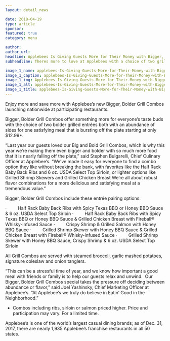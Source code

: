 ```yaml
---
layout: detail_news

date: 2018-04-19
type: article
sponsor:
featured: true
category: menu        

author:  
author_url: 
headline: Applebees Is Giving Guests More for Their Money with Bigger, Bolder Grill Combos
subheadline: Theres more to love at Applebees with a choice of two grilled entrees and more sides at a great price

image_1_name: applebees-Is-Giving-Guests-More-for-Their-Money-with-Bigger-Bolder-Grill-Combos-24271
image_1_caption: applebees-Is-Giving-Guests-More-for-Their-Money-with-Bigger-Bolder-Grill-Combos-24271
image_1_img: Applebees-Is-Giving-Guests-More-for-Their-Money-with-Bigger-Bolder-Grill-Combos-24271.jpg
image_1_alt: applebees-Is-Giving-Guests-More-for-Their-Money-with-Bigger-Bolder-Grill-Combos-24271
image_1_title: applebees-Is-Giving-Guests-More-for-Their-Money-with-Bigger-Bolder-Grill-Combos-24271
---
```

	
Enjoy more and save more with Applebee&rsquo;s new Bigger, Bolder Grill Combos launching nationwide at participating restaurants.

<!--more-->Bigger, Bolder Grill Combos&nbsp;offer something more for everyone&rsquo;s taste buds with the choice of two bolder grilled entr&eacute;es both with an abundance of sides for one satisfying meal that is bursting off the plate starting at only $12.99*.

&ldquo;Last year our guests loved our Big and Bold Grill Combos, which is why this year we&rsquo;re making them even bigger and bolder with so much more food that it is nearly falling off the plate,&rdquo; said Stephen Bulgarelli, Chief Culinary Officer at Applebee&rsquo;s. &ldquo;We&rsquo;ve made it easy for everyone to find a combo option they like without breaking the bank, with favorites like the Half Rack Baby Back Ribs and 6 oz. USDA Select Top Sirloin, or lighter options like Grilled Shrimp Skewers and Grilled Chicken Breast We&rsquo;re all about robust flavor combinations for a more delicious and satisfying meal at a tremendous value.&rdquo;

Bigger, Bolder Grill Combos include these entr&eacute;e pairing options:

<!-- [if !supportLists]-->&middot;&nbsp;&nbsp;&nbsp;&nbsp;&nbsp;&nbsp;&nbsp;&nbsp; <!--[endif]-->Half Rack Baby Back Ribs with Spicy Texas BBQ or Honey BBQ Sauce &amp; 6 oz. USDA Select Top Sirloin

<!-- [if !supportLists]-->&middot;&nbsp;&nbsp;&nbsp;&nbsp;&nbsp;&nbsp;&nbsp;&nbsp; <!--[endif]-->Half Rack Baby Back Ribs with Spicy Texas BBQ or Honey BBQ Sauce &amp; Grilled Chicken Breast with Fireball&reg; Whisky-infused Sauce

<!-- [if !supportLists]-->&middot;&nbsp;&nbsp;&nbsp;&nbsp;&nbsp;&nbsp;&nbsp;&nbsp; <!--[endif]-->Crispy Shrimp &amp; Grilled Salmon with Honey BBQ Sauce

<!-- [if !supportLists]-->&middot;&nbsp;&nbsp;&nbsp;&nbsp;&nbsp;&nbsp;&nbsp;&nbsp; <!--[endif]-->Grilled Shrimp Skewer with Honey BBQ Sauce &amp; Grilled Chicken Breast with Fireball&reg; Whisky-infused Sauce

<!-- [if !supportLists]-->&middot;&nbsp;&nbsp;&nbsp;&nbsp;&nbsp;&nbsp;&nbsp;&nbsp; <!--[endif]-->Grilled Shrimp Skewer with Honey BBQ Sauce, Crispy Shrimp &amp; 6 oz. USDA Select Top Sirloin

All Grill Combos are served with steamed broccoli, garlic mashed potatoes, signature coleslaw and onion tanglers.

&ldquo;This can be a stressful time of year, and we know how important a good meal with friends or family is to help our guests relax and unwind. &nbsp;Our Bigger, Bolder Grill Combos special takes the pressure off deciding between abundance or flavor,&rdquo; said Joel Yashinsky, Chief Marketing Officer at Applebee&rsquo;s. &ldquo;At Applebee&rsquo;s we truly do believe in Eatin&rsquo; Good in the Neighborhood.&rdquo;

* Combos including ribs, sirloin or salmon priced higher. Price and participation may vary. For a limited time.

Applebee&rsquo;s is one of the world&rsquo;s largest casual dining brands; as of&nbsp;Dec. 31, 2017, there are nearly 1,935 Applebee&rsquo;s franchise restaurants in all 50 states.